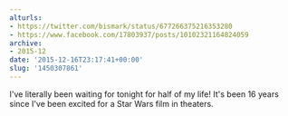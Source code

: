```yaml
---
alturls:
- https://twitter.com/bismark/status/677266375216353280
- https://www.facebook.com/17803937/posts/10102321164824059
archive:
- 2015-12
date: '2015-12-16T23:17:41+00:00'
slug: '1450307861'
---
```


I've literally been waiting for tonight for half of my life! It's been 16 years since I've been excited for a Star Wars film in theaters.

